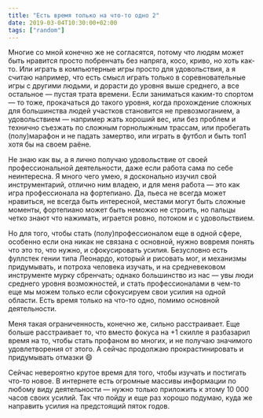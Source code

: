 ```yaml
---
title: "Есть время только на что-то одно 2"
date: 2019-03-04T10:30:00+02:00
tags: ["random"]
---
```


Многие со мной конечно же не согласятся, потому что людям может быть нравится просто побренчать без напряга, косо, криво, но хоть как-то. Или играть в компьютерные игры просто для удовольствия, а я считаю например, что есть смысл играть только в соревновательные игры с другими людьми, и дорасти до уровня выше среднего, а все остальное — пустая трата времени. Если заниматься каким-то спортом — то тоже, прокачаться до такого уровня, когда прохождение сложных для большинства людей участков становится не превозмоганием, а удовольствием — например жать хороший вес, или без проблем и технично съезжать по сложным горнолыжным трассам, или пробегать (полу)марафон и не падать замертво, или играть в футбол и быть топ1 хотя бы на своем раёне. 

Не знаю как вы, а я лично получаю удовольствие от своей профессиональной деятельности, даже если работа сама по себе неинтересна. Я много чего умею, я досконально изучил свой инструментарий, отлично ним владею, и для меня работа — это как игра профессионала на фортепиано. Да, пьеса не всегда может нравиться, не всегда быть интересной, местами могут быть сложные моменты, фортепиано может быть неможко не строить, но пальцы четко знают что нажимать, играется ровно, потоком и с удовольствием.

Но для того, чтобы стать (полу)профессионалом еще в одной сфере, особенно если она никак не связана с основной, нужно вовремя понять что это то, что нужно, и сфокусировать усилия. Безусловно есть фуллстек гении типа Леонардо, который и рисовать мог, и механизмы придумывать, и потроха человека изучать, и на средневековом инструменте мурку сбренчать; однако большинство из нас — увы люди среднего уровня возможностей, и стать профессионалами в чем-то еще мы можем только если сфокусируем свои усилия на одной области. Есть время только на что-то одно, помимо основной деятельности.

Меня такая ограниченность, конечно же, сильно расстраивает. Еще больше расстраивает то, что вместо фокуса на +1 скилле я разбазарил время на то, чтобы стать профаном во многих, и не получаю значимого удовлетворения от этого. А сейчас продолжаю прокрастинировать и придумывать отмазки 😄 

Сейчас невероятно крутое время для того, чтобы изучать и постигать что-то новое. В интернете есть огромные массивы информации по любому виду деятельности — нужно только приложить к этому 10 000 часов своих усилий. Так что пойду и еще раз хорошо подумаю, куда же направить усилия на предстоящий пяток годов.